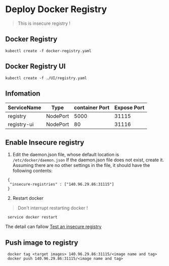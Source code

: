 # Deploy Docker Registry
 
> This is insecure registry !

## Docker Registry

```
kubectl create -f docker-registry.yaml
```

## Docker Registry UI

```
kubectl create -f ./UI/registry.yaml
```

## Infomation
|ServiceName|Type|container Port|Expose Port|
|-|-|-|-|
|registry|NodePort|5000|31115|
|registry-ui|NodePort|80|31116|


## Enable Insecure registry

1. Edit the daemon.json file, whose default location is `/etc/docker/daemon.json`
If the daemon.json file does not exist, create it. Assuming there are no other settings in the file, it should have the following contents:

```
 {
  "insecure-registries" : ["140.96.29.86:31115"]
 }
```

2. Restart docker
> Don't interrupt restarting docker !
```
 service docker restart
```
 
The detail can fallow [Test an insecure registry][1]

## Push image to registry

```
 docker tag <target images> 140.96.29.86:31115/<image name and tag>
 docker push 140.96.29.86:31115/<image name and tag>
```
 [1]: https://docs.docker.com/registry/insecure/